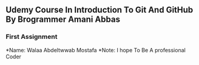 ## Udemy Course In Introduction To Git And GitHub By Brogrammer Amani Abbas
### First Assignment

*Name: Walaa Abdeltwwab Mostafa
*Note: I hope To Be A professional Coder 

